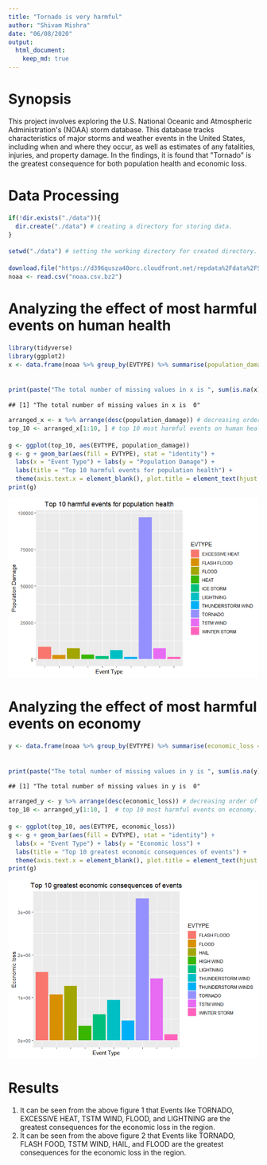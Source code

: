 ```yaml
---
title: "Tornado is very harmful"
author: "Shivam Mishra"
date: "06/08/2020"
output:
  html_document:
    keep_md: true
---
```

# Synopsis  

This project involves exploring the U.S. National Oceanic and Atmospheric Administration's (NOAA) storm database. This database tracks characteristics of major storms and weather events in the United States, including when and where they occur, as well as estimates of any fatalities, injuries, and property damage.
In the findings, it is found that "Tornado" is the greatest consequence for both population health and economic loss.  

# Data Processing  


```r
if(!dir.exists("./data")){
  dir.create("./data") # creating a directory for storing data.
}

setwd("./data") # setting the working directory for created directory.

download.file("https://d396qusza40orc.cloudfront.net/repdata%2Fdata%2FStormData.csv.bz2", "noaa.csv.bz2") # downloading.....data
noaa <- read.csv("noaa.csv.bz2")
```

# Analyzing the effect of most harmful events on human health


```r
library(tidyverse)
library(ggplot2)
x <- data.frame(noaa %>% group_by(EVTYPE) %>% summarise(population_damage = sum(FATALITIES, INJURIES))) # adding fatalities and damage
                                                                                                        # for total population damage.

print(paste("The total number of missing values in x is ", sum(is.na(x)), sep = " "))
```

```
## [1] "The total number of missing values in x is  0"
```

```r
arranged_x <- x %>% arrange(desc(population_damage)) # decreasing order of damages due to different events. 
top_10 <- arranged_x[1:10, ] # top 10 most harmful events on human health.

g <- ggplot(top_10, aes(EVTYPE, population_damage))
g <- g + geom_bar(aes(fill = EVTYPE), stat = "identity") + 
  labs(x = "Event Type") + labs(y = "Population Damage") + 
  labs(title = "Top 10 harmful events for population health") + 
  theme(axis.text.x = element_blank(), plot.title = element_text(hjust = 0.5))
print(g)
```

![](analysis_files/figure-html/unnamed-chunk-2-1.png)<!-- -->

# Analyzing the effect of most harmful events on economy


```r
y <- data.frame(noaa %>% group_by(EVTYPE) %>% summarise(economic_loss = sum(PROPDMG, CROPDMG))) # adding PROPDMG and CROPDMG
                                                                                                # for total economic loss.

print(paste("The total number of missing values in y is ", sum(is.na(y)), sep = " "))
```

```
## [1] "The total number of missing values in y is  0"
```

```r
arranged_y <- y %>% arrange(desc(economic_loss)) # decreasing order of damages due to different events. 
top_10 <- arranged_y[1:10, ]  # top 10 most harmful events on economy.

g <- ggplot(top_10, aes(EVTYPE, economic_loss))
g <- g + geom_bar(aes(fill = EVTYPE), stat = "identity") + 
  labs(x = "Event Type") + labs(y = "Economic loss") + 
  labs(title = "Top 10 greatest economic consequences of events") + 
  theme(axis.text.x = element_blank(), plot.title = element_text(hjust = 0.5))
print(g)
```

![](analysis_files/figure-html/unnamed-chunk-3-1.png)<!-- -->

# Results  
1. It can be seen from the above figure 1 that Events like TORNADO, EXCESSIVE HEAT, TSTM WIND, FLOOD, and LIGHTNING are the greatest consequences for the economic loss in the region.
2. It can be seen from the above figure 2 that Events like TORNADO, FLASH FOOD, TSTM WIND, HAIL, and FLOOD are the greatest consequences for the economic loss in the region.
